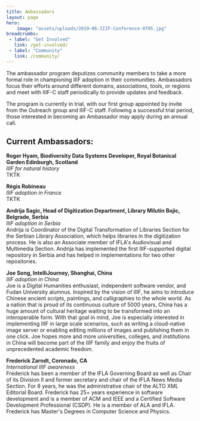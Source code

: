 ```yaml
---
title: Ambassadors
layout: page
hero:
    image: "assets/uploads/2019-06-IIIF-Conference-0705.jpg"
breadcrumbs:
 - label: "Get Involved"
   link: /get-involved/
 - label: "Community"
   link: /community/
---
```


The ambassador program deputizes community members to take a more formal role in championing IIIF adoption in their communities. Ambassadors focus their efforts around different domains, associations, tools, or regions and meet with IIIF-C staff periodically to provide updates and feedback.

The program is currently in trial, with our first group appointed by invite from the Outreach group and IIIF-C staff. Following a successful trial period, those interested in becoming an Ambassador may apply during an annual call.

## Current Ambassadors:
**Roger Hyam, Biodiversity Data Systems Developer, Royal Botanical Garden Edinburgh, Scotland**  
*IIIF for natural history*  
TKTK  

**Régis Robineau**  
*IIIF adoption in France*  
TKTK  

**Andrija Sagic, Head of Digitization Department, Library Milutin Bojic, Belgrade, Serbia**  
*IIIF adoption in Serbia*  
Andrija is Coordinator of the Digital Transformation of Libraries Section for the Serbian Library Association, which helps libraries in the digitization process. He is also an Associate member of IFLA's Audiovisual and Multimedia Section. Andrija has implemented the first IIIF-supported digital repository in Serbia and has helped in implementations for two other repositories.  

**Joe Song, IntelliJourney, Shanghai, China**  
*IIIF adoption in China*  
Joe is a Digital Humanities enthusiast, independent software vendor, and Fudan University alumnus. Inspired by the vision of IIIF, he aims to introduce Chinese ancient scripts, paintings, and calligraphies to the whole world. As a nation that is proud of its continuous culture of 5000 years, China has a huge amount of cultural heritage waiting to be transformed into an interoperable form. With that goal in mind, Joe is especially interested in implementing IIIF in large scale scenarios, such as writing a cloud-native image server or enabling editing millions of images and publishing them in one click. Joe hopes more and more universities, colleges, and institutions in China will become part of the IIIF family and enjoy the fruits of unprecedented academic freedom.  

**Frederick Zarndt, Coronado, CA**  
*International IIIF awareness*  
Frederick has been a member of the IFLA Governing Board as well as Chair of its Division II and former secretary and chair of the IFLA News Media Section. For 8 years, he was the administrative chair of the ALTO XML Editorial Board. Frederick has 25+ years experience in software development and is a member of ACM and IEEE and a Certified Software Development Professional (CSDP). He is a member of ALA and IFLA. Frederick has Master's Degrees in Computer Science and Physics.
